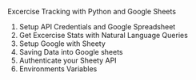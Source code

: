 Excercise Tracking with Python and Google Sheets
1. Setup API Credentials and Google Spreadsheet
2. Get Excercise Stats with Natural Language Queries
3. Setup Google with Sheety
4. Saving Data into Google sheets
5. Authenticate your Sheety API
6. Environments Variables